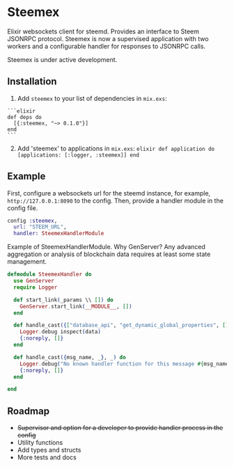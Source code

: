# Steemex

Elixir websockets client for steemd. Provides an interface to Steem JSONRPC protocol. Steemex is now a supervised application with two workers and a configurable handler for responses to JSONRPC calls.  

Steemex is under active development.

## Installation

  1. Add `steemex` to your list of dependencies in `mix.exs`:

    ```elixir
    def deps do
      [{:steemex, "~> 0.1.0"}]
    end
    ```

  2. Add 'steemex' to applications in `mix.exs`:
    ```elixir
    def application do
      [applications: [:logger, :steemex]]
    end
    ```

## Example

First, configure a websockets url for the steemd instance, for example, `http://127.0.0.1:8090` to the config.
Then, provide a handler module in the config file.

```elixir
config :steemex,
  url: "STEEM_URL",
  handler: SteemexHandlerModule
```

Example of SteemexHandlerModule. Why GenServer? Any advanced aggregation or analysis of blockchain data requires
at least some state management.

```elixir
defmodule SteemexHandler do
  use GenServer
  require Logger

  def start_link(_params \\ []) do
    GenServer.start_link(__MODULE__, [])
  end

  def handle_cast({["database_api", "get_dynamic_global_properties", []], data}, _) do
    Logger.debug inspect(data)
    {:noreply, []}
  end

  def handle_cast({msg_name, _}, _) do
    Logger.debug("No known handler function for this message #{msg_name}")
    {:noreply, []}
  end

end
```

## Roadmap

* ~~Supervisor and option for a developer to provide handler process in the config~~
* Utility functions
* Add types and structs
* More tests and docs
